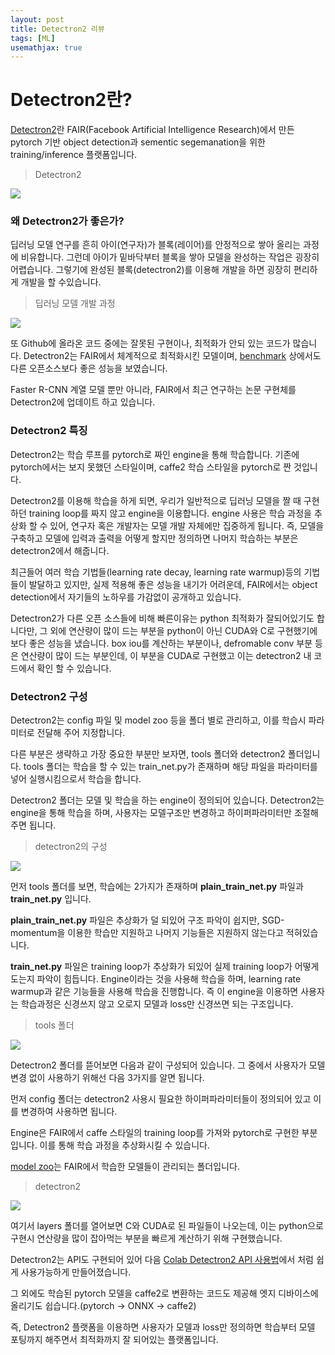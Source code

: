 ```yaml
---
layout: post
title: Detectron2 리뷰
tags: [ML]
usemathjax: true
---
```


# Detectron2란?

[Detectron2](https://github.com/facebookresearch/detectron2)란 FAIR(Facebook Artificial Intelligence Research)에서 만든 pytorch 기반 object detection과 sementic segemanation을 위한 training/inference 플랫폼입니다. 

> Detectron2

![](https://miro.medium.com/max/4000/0*VbMjGBHMC6GnDKUp.png)



### 왜 Detectron2가 좋은가?

딥러닝 모델 연구를 흔히 아이(연구자)가 블록(레이어)를 안정적으로 쌓아 올리는 과정에 비유합니다. 그런데 아이가 밑바닥부터 블록을 쌓아 모델을 완성하는 작업은 굉장히 어렵습니다. 그렇기에 완성된 블록(detectron2)를 이용해 개발을 하면 굉장히 편리하게 개발을 할 수있습니다.

> 딥러닝 모델 개발 과정

![](https://user-images.githubusercontent.com/31475037/80436637-8f175180-893a-11ea-9224-68104f0d14e9.png)

또 Github에 올라온 코드 중에는 잘못된 구현이나, 최적화가 안되 있는 코드가 많습니다. Detectron2는 FAIR에서 체계적으로 최적화시킨 모델이며, [benchmark](https://detectron2.readthedocs.io/notes/benchmarks.html) 상에서도 다른 오픈소스보다 좋은 성능을 보였습니다. 

Faster R-CNN 계열 모델 뿐만 아니라, FAIR에서 최근 연구하는 논문 구현체를 Detectron2에 업데이트 하고 있습니다.



### Detectron2 특징

Detectron2는 학습 루프를 pytorch로 짜인 engine을 통해 학습합니다. 기존에 pytorch에서는 보지 못했던 스타일이며, caffe2 학습 스타일을 pytorch로 짠 것입니다. 

Detectron2를 이용해 학습을 하게 되면, 우리가 일반적으로 딥러닝 모델을 짤 때 구현하던 training loop를 짜지 않고 engine을 이용합니다. engine 사용은 학습 과정을 추상화 할 수 있어, 연구자 혹은 개발자는 모델 개발 자체에만 집중하게 됩니다. 즉, 모델을 구축하고 모델에 입력과 출력을 어떻게 할지만 정의하면 나머지 학습하는 부분은 detectron2에서 해줍니다.

최근들어 여러 학습 기법들(learning rate decay, learning rate warmup)등의 기법들이 발달하고 있지만, 실제 적용해 좋은 성능을 내기가 어려운데, FAIR에서는 object detection에서 자기들의 노하우를 가감없이 공개하고 있습니다.

Detectron2가 다른 오픈 소스들에 비해 빠른이유는 python 최적화가 잘되어있기도 합니다만, 그 외에 연산량이 많이 드는 부분을 python이 아닌 CUDA와 C로 구현했기에 보다 좋은 성능을 냈습니다. box iou를 계산하는 부분이나, defromable conv 부분 등은 연산량이 많이 드는 부분인데, 이 부분을 CUDA로 구현했고 이는 detectron2 내 코드에서 확인 할 수 있습니다.



### Detectron2 구성

Detectron2는 config 파일 및 model zoo 등을 폴더 별로 관리하고, 이를 학습시 파라미터로 전달해 주어 지정합니다.

다른 부분은 생략하고 가장 중요한 부분만 보자면, tools 폴더와 detectron2 폴더입니다. tools 폴더는 학습을 할 수 있는 train_net.py가 존재하며 해당 파일을 파라미터를 넣어 실행시킴으로서 학습을 합니다.

Detectron2 폴더는 모델 및 학습을 하는 engine이 정의되어 있습니다. Detectron2는 engine을 통해 학습을 하며, 사용자는 모델구조만 변경하고 하이퍼파라미터만 조절해주면 됩니다.

> detectron2의 구성

![](https://user-images.githubusercontent.com/31475037/80438017-216d2480-893e-11ea-8203-4a87f5c82b2e.png)

먼저 tools 폴더를 보면, 학습에는 2가지가 존재하며 **plain_train_net.py** 파일과 **train_net.py** 입니다.

**plain_train_net.py** 파일은 추상화가 덜 되있어 구조 파악이 쉽지만, SGD-momentum을 이용한 학습만 지원하고 나머지 기능들은 지원하지 않는다고 적혀있습니다.

**train_net.py** 파일은 training loop가 추상화가 되있어 실제 training loop가 어떻게 도는지 파악이 힘듭니다. Engine이라는 것을 사용해 학습을 하며, learning rate warmup과 같은 기능들을 사용해 학습을 진행합니다. 즉 이 engine을 이용하면 사용자는 학습과정은 신경쓰지 않고 오로지 모델과 loss만 신경쓰면 되는 구조입니다.

> tools 폴더

![](https://user-images.githubusercontent.com/31475037/80436644-90e11500-893a-11ea-9901-a0ed16303fd7.png)



Detectron2 폴더를 뜯어보면 다음과 같이 구성되어 있습니다. 그 중에서 사용자가 모델 변경 없이 사용하기 위해선 다음 3가지를 알면 됩니다.

먼저 config 폴더는 detectron2 사용시 필요한 하이퍼파라미터들이 정의되어 있고 이를 변경하여 사용하면 됩니다.

Engine은 FAIR에서 caffe 스타일의 training loop를 가져와 pytorch로 구현한 부분입니다. 이를 통해 학습 과정을 추상화시킬 수 있습니다.

[model zoo](https://github.com/facebookresearch/detectron2/blob/master/MODEL_ZOO.md)는 FAIR에서 학습한 모델들이 관리되는 폴더입니다. 

> detectron2 

![](https://user-images.githubusercontent.com/31475037/80436642-90487e80-893a-11ea-988e-50cba9e03227.png)

여기서 layers 폴더를 열어보면 C와 CUDA로 된 파일들이 나오는데, 이는 python으로 구현시 연산량을 많이 잡아먹는 부분을 빠르게 계산하기 위해 구현했습니다.

Detectron2는 API도 구현되어 있어 다음 [Colab Detectron2 API 사용법](https://colab.research.google.com/drive/16jcaJoc6bCFAQ96jDe2HwtXj7BMD_-m5)에서 처럼 쉽게 사용가능하게 만들어졌습니다.

그 외에도 학습된 pytorch 모델을 caffe2로 변환하는 코드도 제공해 엣지 디바이스에 올리기도 쉽습니다.(pytorch -> ONNX -> caffe2)

즉, Detectron2 플랫폼을 이용하면 사용자가 모델과 loss만 정의하면 학습부터 모델 포팅까지 해주면서 최적화까지 잘 되어있는 플랫폼입니다. 



